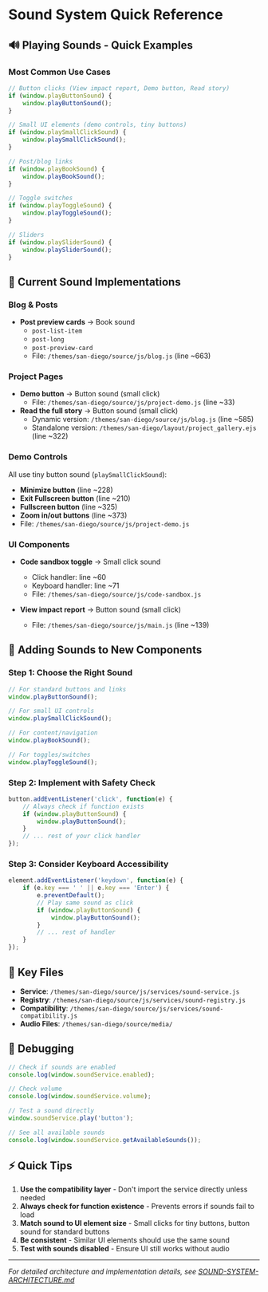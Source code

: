 # Sound System Quick Reference

## 🔊 Playing Sounds - Quick Examples

### Most Common Use Cases

```javascript
// Button clicks (View impact report, Demo button, Read story)
if (window.playButtonSound) {
    window.playButtonSound();
}

// Small UI elements (demo controls, tiny buttons)
if (window.playSmallClickSound) {
    window.playSmallClickSound();
}

// Post/blog links
if (window.playBookSound) {
    window.playBookSound();
}

// Toggle switches
if (window.playToggleSound) {
    window.playToggleSound();
}

// Sliders
if (window.playSliderSound) {
    window.playSliderSound();
}
```

## 🎯 Current Sound Implementations

### Blog & Posts
- **Post preview cards** → Book sound
  - `post-list-item`
  - `post-long` 
  - `post-preview-card`
  - File: `/themes/san-diego/source/js/blog.js` (line ~663)

### Project Pages
- **Demo button** → Button sound (small click)
  - File: `/themes/san-diego/source/js/project-demo.js` (line ~33)
- **Read the full story** → Button sound (small click)
  - Dynamic version: `/themes/san-diego/source/js/blog.js` (line ~585)
  - Standalone version: `/themes/san-diego/layout/project_gallery.ejs` (line ~322)

### Demo Controls
All use tiny button sound (`playSmallClickSound`):
- **Minimize button** (line ~228)
- **Exit Fullscreen button** (line ~210) 
- **Fullscreen button** (line ~325)
- **Zoom in/out buttons** (line ~373)
- File: `/themes/san-diego/source/js/project-demo.js`

### UI Components
- **Code sandbox toggle** → Small click sound
  - Click handler: line ~60
  - Keyboard handler: line ~71
  - File: `/themes/san-diego/source/js/code-sandbox.js`

- **View impact report** → Button sound (small click)
  - File: `/themes/san-diego/source/js/main.js` (line ~139)

## 🔧 Adding Sounds to New Components

### Step 1: Choose the Right Sound
```javascript
// For standard buttons and links
window.playButtonSound();

// For small UI controls
window.playSmallClickSound();

// For content/navigation
window.playBookSound();

// For toggles/switches
window.playToggleSound();
```

### Step 2: Implement with Safety Check
```javascript
button.addEventListener('click', function(e) {
    // Always check if function exists
    if (window.playButtonSound) {
        window.playButtonSound();
    }
    // ... rest of your click handler
});
```

### Step 3: Consider Keyboard Accessibility
```javascript
element.addEventListener('keydown', function(e) {
    if (e.key === ' ' || e.key === 'Enter') {
        e.preventDefault();
        // Play same sound as click
        if (window.playButtonSound) {
            window.playButtonSound();
        }
        // ... rest of handler
    }
});
```

## 📁 Key Files

- **Service**: `/themes/san-diego/source/js/services/sound-service.js`
- **Registry**: `/themes/san-diego/source/js/services/sound-registry.js`
- **Compatibility**: `/themes/san-diego/source/js/services/sound-compatibility.js`
- **Audio Files**: `/themes/san-diego/source/media/`

## 🐛 Debugging

```javascript
// Check if sounds are enabled
console.log(window.soundService.enabled);

// Check volume
console.log(window.soundService.volume);

// Test a sound directly
window.soundService.play('button');

// See all available sounds
console.log(window.soundService.getAvailableSounds());
```

## ⚡ Quick Tips

1. **Use the compatibility layer** - Don't import the service directly unless needed
2. **Always check for function existence** - Prevents errors if sounds fail to load
3. **Match sound to UI element size** - Small clicks for tiny buttons, button sound for standard buttons
4. **Be consistent** - Similar UI elements should use the same sound
5. **Test with sounds disabled** - Ensure UI still works without audio

---

*For detailed architecture and implementation details, see [SOUND-SYSTEM-ARCHITECTURE.md](./SOUND-SYSTEM-ARCHITECTURE.md)*